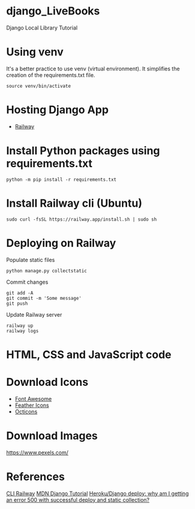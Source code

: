 # django_LiveBooks
Django Local Library Tutorial

# Using venv
It's a better practice to use venv (virtual environment). It simplifies the creation of the requirements.txt file.

```
source venv/bin/activate
```
# Hosting Django App

- [Railway](https://railway.app/) 

# Install Python packages using requirements.txt
```
python -m pip install -r requirements.txt
```

# Install Railway cli (Ubuntu)
```
sudo curl -fsSL https://railway.app/install.sh | sudo sh
```

# Deploying on Railway
Populate static files
```
python manage.py collectstatic
```
Commit changes
```
git add -A
git commit -m 'Some message'
git push
```

Update Railway server
```
railway up
railway logs
```

# HTML, CSS and JavaScript code

# Download Icons

- [Font Awesome](https://fontawesome.com/)
- [Feather Icons](https://feathericons.com/)
- [Octicons](https://octicons.github.com/)

# Download Images
https://www.pexels.com/

# References
[CLI Railway](https://docs.railway.app/develop/cli)
[MDN Django Tutorial](https://developer.mozilla.org/en-US/docs/Learn/Server-side/Django/Tutorial_local_library_website)
[Heroku/Django deploy: why am I getting an error 500 with successful deploy and static collection?](https://stackoverflow.com/questions/53694341/heroku-django-deploy-why-am-i-getting-an-error-500-with-successful-deploy-and-s)
